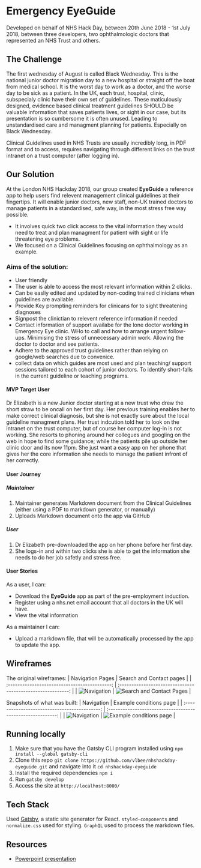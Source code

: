# Emergency EyeGuide

Developed on behalf of NHS Hack Day, between 20th June 2018 - 1st July 2018, between three developers, two ophthalmologic doctors that represented an NHS Trust and others.

## The Challenge

The first wednesday of August is called Black Wednesday.  This is the national junior doctor migration day to a new hospital or straight off the boat from medical school.  It is the worst day to work as a doctor, and the worse day to be sick as a patient.  In the UK, each trust, hospital, clinic, subspecialy clinic have their own set of guidelines.  These maticulously designed, evidence based clinical treatment guidelines SHOULD be valuable information that saves patients lives, or sight in our case, but its presentation is so cumbersome it is often unused.  Leading to unstandardised care and managment planning for patients.  Especially on Black Wednesday.

Clinical Guidelines used in NHS Trusts are usually incredibly long, in PDF format and to access, requires navigating through different links on the trust intranet on a trust computer (after logging in).

## Our Solution

At the London NHS Hackday 2018, our group created **EyeGuide** a reference app to help users find relevent management clinical guidelines at their fingertips.  It will enable junior doctors, new staff, non-UK trained doctors to manage patients in a standardised, safe way, in the most stress free way possible. 
  -  It involves quick two click access to the vital information they would need to treat and plan managment for patient with sight or life threatening eye problems.
  - We focused on a Clinical Guidelines focusing on ophthalmology as an example.

### Aims of the solution:

- User friendly
- The user is able to access the most relevant information within 2 clicks.
- Can be easliy edited and updated by non-coding trained clinicians when guidelines are available.
- Provide Key prompting reminders for clinicans for to sight threatening diagnoses 
- Signpost the clinictian to relevent reference information if needed
- Contact information of support availabe for the lone doctor working in Emergency Eye clinic.  WHo to call and how to arrange urgent follow-ups.  Minimising the stress of unnecessary admin work.  Allowing the doctor to doctor and see patients.
- Adhere to the approved trust guidelines rather than relying on google/web searches due to convenice.
- collect data on which guides are most used and plan teaching/ support sessions tailored to each cohort of junior doctors.  To identify short-falls in the current guideline or teaching programs.

#### MVP Target User

Dr Elizabeth is a new Junior doctor starting at a new trust who drew the short straw to be oncall on her first day.  Her previous training enables her to make correct clinical diagnosis, but she is not exactly sure about the local guideline managment plans.  Her trust indcution told her to look on the intranet on the trust computer, but of course her computer log-in is not working. She resorts to phoning around her collegues and googling on the web in hope to find some guidance; while the patients pile up outside her clinic door and its now 11pm.  She just want a easy app on her phone that gives her the core information she needs to manage the patient infront of her correctly.

#### User Journey

##### Maintainer
1. Maintainer generates Markdown document from the Clinical Guidelines (either using a PDF to markdown generator, or manually)
2. Uploads Markdown document onto the app via GitHub

##### User
1. Dr Elizabeth pre-downloaded the app on her phone before her first day. 
2. She logs-in and within two clicks she is able to get the information she needs to do her job safetly and stress free.


#### User Stories

As a user, I can: 
- Download the **EyeGuide** app as part of the pre-employment induction.
- Register using a nhs.net email account that all doctors in the UK will have.
- View the vital information

As a maintainer I can:
- Upload a markdown file, that will be automatically processed by the app to update the app.

## Wireframes

The original wireframes: 
|                   Navigation Pages            |                     Search and Contact pages                      |
| :-------------------------------------------: | :---------------------------------------------------------: |
| ![Navigation](https://i.imgur.com/9xk7RMk.png) | ![Search and Contact Pages](https://i.imgur.com/CyCihX5.png) |

Snapshots of what was built:
|                   Navigation            |                     Example conditions page                      |
| :-------------------------------------------: | :---------------------------------------------------------: |
| ![Navigation](https://i.imgur.com/wOiNqTA.png) | ![Example conditions page](https://i.imgur.com/E8LXpkq.png) |


## Running locally

1. Make sure that you have the Gatsby CLI program installed using `npm install --global gatsby-cli`
2. Clone this repo `git clone https://github.com/vlbee/nhshackday-eyeguide.git` and navigate into it `cd nhshackday-eyeguide`
3. Install the required dependencies `npm i`
4. Run `gatsby develop`
5. Access the site at `http://localhost:8000/`

## Tech Stack

Used [Gatsby](https://www.gatsbyjs.org/), a static site generator for React.
`styled-components` and `normalize.css` used for styling.
`GraphQL` used to process the markdown files. 

## Resources

- [Powerpoint presentation](https://docs.google.com/presentation/d/1H1itBra9l2RUZM5C8U6cR1L1P2qCR7ScvLL0XbmUUPc/edit#slide=id.g3d4054d550_0_28)